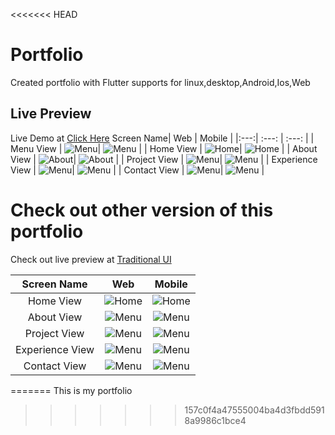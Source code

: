 <<<<<<< HEAD
# Portfolio

Created portfolio with Flutter supports for linux,desktop,Android,Ios,Web

## Live Preview

Live Demo at [Click Here](https://shashiben.me/#/)
Screen Name| Web | Mobile |
|:---:| :---: | :---: |
| Menu View | ![Menu](https://raw.githubusercontent.com/shashiben/portfolio/master/screenshots/web/menu_web.png)| ![Menu](https://raw.githubusercontent.com/shashiben/portfolio/master/screenshots/mobile/menu_mobile.png) |
| Home View | ![Home](https://raw.githubusercontent.com/shashiben/portfolio/master/screenshots/web/home_web.png)| ![Home](https://raw.githubusercontent.com/shashiben/portfolio/master/screenshots/mobile/home_mobile.png) |
| About View | ![About](https://raw.githubusercontent.com/shashiben/portfolio/master/screenshots/web/about_web.png)| ![About](https://raw.githubusercontent.com/shashiben/portfolio/master/screenshots/mobile/about_mobile.png) |
| Project View | ![Menu](https://raw.githubusercontent.com/shashiben/portfolio/master/screenshots/web/project_web.png)| ![Menu](https://raw.githubusercontent.com/shashiben/portfolio/master/screenshots/mobile/menu_mobile.png) |
| Experience View | ![Menu](https://raw.githubusercontent.com/shashiben/portfolio/master/screenshots/web/experience_web.png)| ![Menu](https://raw.githubusercontent.com/shashiben/portfolio/master/screenshots/mobile/experience_mobile.png) |
| Contact View | ![Menu](https://raw.githubusercontent.com/shashiben/portfolio/master/screenshots/web/contact_web.png)| ![Menu](https://raw.githubusercontent.com/shashiben/portfolio/master/screenshots/mobile/contact_mobile.png) |

# Check out other version of this portfolio

Check out live preview at [Traditional UI](https://shashiben.netlify.app/#/)

|   Screen Name   |                                                     Web                                                      |                                                     Mobile                                                      |
| :-------------: | :----------------------------------------------------------------------------------------------------------: | :-------------------------------------------------------------------------------------------------------------: |
|    Home View    |    ![Home](https://raw.githubusercontent.com/shashiben/portfolio/traditional_ui/screenshots/web/home.png)    |    ![Home](https://raw.githubusercontent.com/shashiben/portfolio/traditional_ui/screenshots/mobile/home.png)    |
|   About View    |   ![Menu](https://raw.githubusercontent.com/shashiben/portfolio/traditional_ui/screenshots/web/about.png)    |   ![Menu](https://raw.githubusercontent.com/shashiben/portfolio/traditional_ui/screenshots/mobile/about.png)    |
|  Project View   |  ![Menu](https://raw.githubusercontent.com/shashiben/portfolio/traditional_ui/screenshots/web/projects.png)  |  ![Menu](https://raw.githubusercontent.com/shashiben/portfolio/traditional_ui/screenshots/mobile/project.png)   |
| Experience View | ![Menu](https://raw.githubusercontent.com/shashiben/portfolio/traditional_ui/screenshots/web/experience.png) | ![Menu](https://raw.githubusercontent.com/shashiben/portfolio/traditional_ui/screenshots/mobile/experience.png) |
|  Contact View   |  ![Menu](https://raw.githubusercontent.com/shashiben/portfolio/traditional_ui/screenshots/web/contact.png)   |  ![Menu](https://raw.githubusercontent.com/shashiben/portfolio/traditional_ui/screenshots/mobile/contact.png)   |
=======
This is my portfolio
>>>>>>> 157c0f4a47555004ba4d3fbdd5918a9986c1bce4
